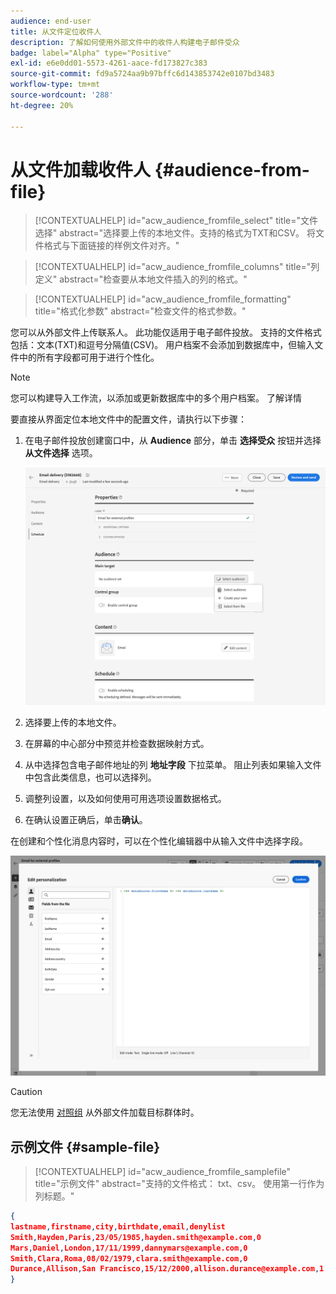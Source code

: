 ```yaml
---
audience: end-user
title: 从文件定位收件人
description: 了解如何使用外部文件中的收件人构建电子邮件受众
badge: label="Alpha" type="Positive"
exl-id: e6e0dd01-5573-4261-aace-fd173827c383
source-git-commit: fd9a5724aa9b97bffc6d143853742e0107bd3483
workflow-type: tm+mt
source-wordcount: '288'
ht-degree: 20%

---
```


# 从文件加载收件人 {#audience-from-file}

>[!CONTEXTUALHELP]
>id="acw_audience_fromfile_select"
>title="文件选择"
>abstract="选择要上传的本地文件。支持的格式为TXT和CSV。 将文件格式与下面链接的样例文件对齐。"

>[!CONTEXTUALHELP]
>id="acw_audience_fromfile_columns"
>title="列定义"
>abstract="检查要从本地文件插入的列的格式。"

>[!CONTEXTUALHELP]
>id="acw_audience_fromfile_formatting"
>title="格式化参数"
>abstract="检查文件的格式参数。"

您可以从外部文件上传联系人。 此功能仅适用于电子邮件投放。 支持的文件格式包括：文本(TXT)和逗号分隔值(CSV)。 用户档案不会添加到数据库中，但输入文件中的所有字段都可用于进行个性化。

>[!NOTE]
>
>您可以构建导入工作流，以添加或更新数据库中的多个用户档案。 了解详情


要直接从界面定位本地文件中的配置文件，请执行以下步骤：

1. 在电子邮件投放创建窗口中，从 **Audience** 部分，单击 **选择受众** 按钮并选择 **从文件选择** 选项。

   ![](assets/select-from-file.png)

1. 选择要上传的本地文件。
1. 在屏幕的中心部分中预览并检查数据映射方式。
1. 从中选择包含电子邮件地址的列 **地址字段** 下拉菜单。 阻止列表如果输入文件中包含此类信息，也可以选择列。
1. 调整列设置，以及如何使用可用选项设置数据格式。
1. 在确认设置正确后，单击&#x200B;**确认**。

在创建和个性化消息内容时，可以在个性化编辑器中从输入文件中选择字段。

![](assets/select-external-perso.png)

>[!CAUTION]
>
>您无法使用 [对照组](control-group.md) 从外部文件加载目标群体时。

## 示例文件 {#sample-file}

>[!CONTEXTUALHELP]
>id="acw_audience_fromfile_samplefile"
>title="示例文件"
>abstract="支持的文件格式： txt、csv。 使用第一行作为列标题。"


```json
{
lastname,firstname,city,birthdate,email,denylist
Smith,Hayden,Paris,23/05/1985,hayden.smith@example.com,0
Mars,Daniel,London,17/11/1999,dannymars@example.com,0
Smith,Clara,Roma,08/02/1979,clara.smith@example.com,0
Durance,Allison,San Francisco,15/12/2000,allison.durance@example.com,1
}
```
